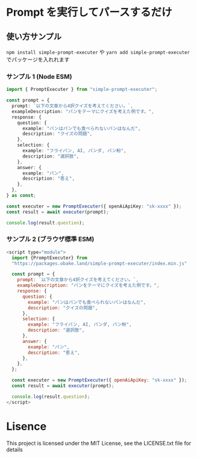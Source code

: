 # Prompt を実行してパースするだけ

## 使い方サンプル

`npm install simple-prompt-executer` や `yarn add simple-prompt-executer` でパッケージを入れれます

### サンプル 1 (Node ESM)

```typescript
import { PromptExecuter } from "simple-prompt-executer";

const prompt = {
  prompt: `以下の文章から4択クイズを考えてください。`,
  exampleDescription: "パンをテーマにクイズを考えた例です。",
  response: {
    question: {
      example: "パンはパンでも食べられないパンはなんだ",
      description: "クイズの問題",
    },
    selection: {
      example: "フライパン, AI, パンダ, パン粉",
      description: "選択肢",
    },
    answer: {
      example: "パン",
      description: "答え",
    },
  },
} as const;

const executer = new PromptExecuter({ openAiApiKey: "sk-xxxx" });
const result = await executer(prompt);

console.log(result.question);
```

### サンプル 2 (ブラウザ標準 ESM)

```javascript
<script type="module">
  import {PromptExecuter} from
  "https://packages.obake.land/simple-prompt-executer/index.min.js"

  const prompt = {
    prompt: `以下の文章から4択クイズを考えてください。`,
    exampleDescription: "パンをテーマにクイズを考えた例です。",
    response: {
      question: {
        example: "パンはパンでも食べられないパンはなんだ",
        description: "クイズの問題",
      },
      selection: {
        example: "フライパン, AI, パンダ, パン粉",
        description: "選択肢",
      },
      answer: {
        example: "パン",
        description: "答え",
      },
    },
  };

  const executer = new PromptExecuter({ openAiApiKey: "sk-xxxx" });
  const result = await executer(prompt);

  console.log(result.question);
</script>
```

# Lisence

This project is licensed under the MIT License, see the LICENSE.txt file for details
